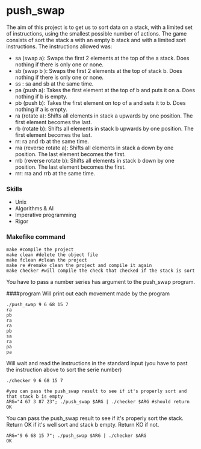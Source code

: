 # push_swap
The aim of this project is to get us to sort data on a stack, with a limited set of instructions, using the smallest possible number of actions. 
The game consists of sort the stack a with an empty b stack and with a limited sort instructions.
The instructions allowed was: 
  - sa (swap a): Swaps the first 2 elements at the top of the a stack. Does nothing if there is only one or none.
  - sb (swap b ): Swaps the first 2 elements at the top of stack b. Does nothing if there is only one or none.
  - ss : sa and sb at the same time.
  - pa (push a): Takes the first element at the top of b and puts it on a. Does nothing if b is empty.
  - pb (push b): Takes the first element on top of a and sets it to b. Does nothing if a is empty.
  - ra (rotate a): Shifts all elements in stack a upwards by one position. The first element becomes the last.
  - rb (rotate b): Shifts all elements in stack b upwards by one position. The first element becomes the last.
  - rr: ra and rb at the same time.
  - rra (reverse rotate a): Shifts all elements in stack a down by one position. The last element becomes the first.
  - rrb (reverse rotate b): Shifts all elements in stack b down by one position. The last element becomes the first.
  - rrr: rra and rrb at the same time.

### Skills

  - Unix
  - Algorithms & AI
  - Imperative programming
  - Rigor

### Makefike command

```make
make #compile the project
make clean #delete the object file
make fclean #clean the project
make re #remake clean the project and compile it again
make checker #will compile the check that checked if the stack is sort
```

You have to pass a number series has argument to the push_swap program.

####program
Will print out each movement made by the program
```terminal
./push_swap 9 6 68 15 7
ra
pb
ra
ra
pb
sa
ra
pa
pa
```
Will wait and read the instructions in the standard input (you have to past the instruction above to sort the serie number)
```terminal
./checker 9 6 68 15 7

#you can pass the push_swap result to see if it's properly sort and that stack b is empty
ARG="4 67 3 87 23"; ./push_swap $ARG | ./checker $ARG #should return OK
```
You can pass the push_swap result to see if it's properly sort the stack. 
Return OK if it's well sort and stack b empty.
Return KO if not.
```terminal
ARG="9 6 68 15 7"; ./push_swap $ARG | ./checker $ARG
OK
```
